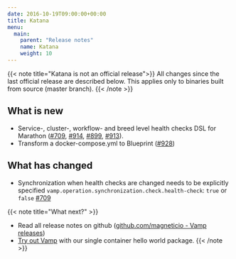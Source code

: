 ```yaml
---
date: 2016-10-19T09:00:00+00:00
title: Katana
menu:
  main:
    parent: "Release notes"
    name: Katana
    weight: 10
---
```


{{< note title="Katana is not an official release">}}
All changes since the last official release are described below. This applies only to binaries built from source (master branch).
{{< /note >}}

## What is new

* Service-, cluster-, workflow- and breed level health checks DSL for Marathon
([#709](https://github.com/magneticio/vamp/issues/709),
[#914](https://github.com/magneticio/vamp/issues/914),
[#899](https://github.com/magneticio/vamp/issues/899),
[#913](https://github.com/magneticio/vamp/issues/913)).
* Transform a docker-compose.yml to Blueprint ([#928](https://github.com/magneticio/vamp/issues/928))

## What has changed

* Synchronization when health checks are changed needs to be explicitly specified `vamp.operation.synchronization.check.health-check`: `true` or `false` [#709](https://github.com/magneticio/vamp/issues/709)

{{< note title="What next?" >}}
* Read all release notes on github ([github.com/magneticio - Vamp releases](https://github.com/magneticio/vamp/releases))
* [Try out Vamp](/documentation/installation/hello-world) with our single container hello world package.
{{< /note >}}

